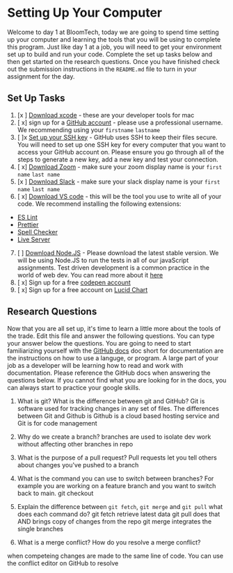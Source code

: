# Setting Up Your Computer

Welcome to day 1 at BloomTech, today we are going to spend time setting up your computer and learning the tools that you will be using to complete this program. Just like day 1 at a job, you will need to get your environment set up to build and run your code. Complete the set up tasks below and then get started on the research questions. Once you have finished check out the submission instructions in the `README.md` file to turn in your assignment for the day. 

## Set Up Tasks 
1. [x ] [Download xcode](https://apps.apple.com/us/app/xcode/id497799835?mt=12) - these are your developer tools for mac 
2. [ x] sign up for a [GitHub account](https://github.com/join) - please use a professional username. We recommending using your `firstname` `lastname`
3. [ ]x [Set up your SSH key](https://docs.github.com/en/authentication/connecting-to-github-with-ssh/generating-a-new-ssh-key-and-adding-it-to-the-ssh-agent) - GitHub uses SSH to keep their files secure. You will need to set up one SSH key for every computer that you want to access your GitHub account on. Please ensure you go through all of the steps to generate a new key, add a new key and test your connection.
4. [ x] [Download Zoom](https://zoom.us/download) - make sure your zoom display name is your `first name` `last name`
5. [x ] [Download Slack](https://slack.com/help/articles/207677868-Download-Slack-for-Mac) - make sure your slack display name is your `first name` `last name` 
6. [ x] [Download VS code](https://code.visualstudio.com/download) - this will be the tool you use to write all of your code. We recommend installing the following extensions: 
- [ES Lint](https://marketplace.visualstudio.com/items?itemName=dbaeumer.vscode-eslint)
- [Prettier](https://marketplace.visualstudio.com/items?itemName=esbenp.prettier-vscode)
- [Spell Checker](https://marketplace.visualstudio.com/items?itemName=streetsidesoftware.code-spell-checker)
- [Live Server](https://marketplace.visualstudio.com/items?itemName=ritwickdey.LiveServer)
7. [ ] [Download Node.JS](https://nodejs.org/en/) - Please download the latest stable version. We will be using Node.JS to run the tests in all of our javaScript assignments. Test driven development is a common practice in the world of web dev. You can read more about it [here](https://www.freecodecamp.org/news/test-driven-development-what-it-is-and-what-it-is-not-41fa6bca02a2/) 
8. [ x] Sign up for a free [codepen account](https://codepen.io/accounts/signup/user/free)
9. [ x] Sign up for a free account on [Lucid Chart](https://www.lucidchart.com/pages/landing?utm_source=google&utm_medium=cpc&utm_campaign[…]tTwOoXp_lCeLTC97pikTFa5cE58FWHwjjpTSGsGPRqR2AAaAh-MEALw_wcB)

## Research Questions 

Now that you are all set up, it's time to learn a little more about the tools of the trade. Edit this file and answer the following questions. You can type your answer below the questions. You are going to need to start familiarizing yourself with the [GitHub docs](https://docs.github.com/en) doc short for documentation are the instructions on how to use a languge, or program. A large part of your job as a developer will be learning how to read and work with documentation. Please reference the GitHub docs when answering the questions below. If you cannot find what you are looking for in the docs, you can always start to practice your google skills. 

1. What is git? What is the difference between git and GitHub?
Git is software used for tracking changes in any set of files. The differences between Git and Github is Github is a cloud based hosting service and Git is for code management

2. Why do we create a branch? 
branches are used to isolate dev work without affecting other branches in repo

3. What is the purpose of a pull request? 
Pull requests let you tell others about changes you've pushed to a branch

4. What is the command you can use to switch between branches? For example you are working on a feature branch and you want to switch back to main. 
git checkout

5. Explain the difference between `git fetch`, `git merge` and `git pull` what does each command do? 
git fetch retrieve latest data
git pull does that AND brings copy of changes from the repo
git merge integrates the single branches

6. What is a merge conflict? How do you resolve a merge conflict? 

when competeing changes are made to the same line of code. You can use the conflict editor on GitHub to resolve
